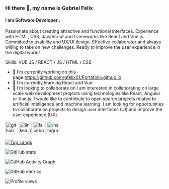 ### Hi there 👋, my name is Gabriel Felix
#### I am Software Developer .
Passionate about creating attractive and functional interfaces. Experience with HTML, CSS, JavaScript and frameworks like React and Vue.js. Committed to usability and UX/UI design. Effective collaborator and always willing to take on new challenges. Ready to improve the user experience in the digital world!

Skills: VUE JS / REACT / JS / HTML / CSS

- 🔭 I’m currently working on this page.https://github.com/gfelix01/Portafolio.github.io 
- 🌱 I’m currently learning React and Vue. 
- 👯 I’m looking to collaborate on I am interested in collaborating on large scale web development projects using technologies like React, Angular or Vue.js. I would like to contribute to open source projects related to artificial intelligence and machine learning. I am looking for opportunities to collaborate on projects to design user interfaces (UI) and improve the user experience (UX). 


[<img src='https://cdn.jsdelivr.net/npm/simple-icons@3.0.1/icons/github.svg' alt='github' height='40'>](https://github.com/https://github.com/gfelix01)  [<img src='https://cdn.jsdelivr.net/npm/simple-icons@3.0.1/icons/linkedin.svg' alt='linkedin' height='40'>](https://www.linkedin.com/in/https://www.linkedin.com/in/arturo-felix-dssn20//)  [<img src='https://cdn.jsdelivr.net/npm/simple-icons@3.0.1/icons/facebook.svg' alt='facebook' height='40'>](https://www.facebook.com/https://web.facebook.com/gabrielarturo.felixpaez/)  [<img src='https://cdn.jsdelivr.net/npm/simple-icons@3.0.1/icons/instagram.svg' alt='instagram' height='40'>](https://www.instagram.com/https://www.instagram.com/felix5637_//)  

[![Top Langs](https://github-readme-stats.vercel.app/api/top-langs/?username=https://github.com/gfelix01)](https://github.com/anuraghazra/github-readme-stats)

![GitHub stats](https://github-readme-stats.vercel.app/api?username=https://github.com/gfelix01&show_icons=true)  

![GitHub Activity Graph](https://activity-graph.herokuapp.com/graph?username=https://github.com/gfelix01)  

![GitHub metrics](https://metrics.lecoq.io/https://github.com/gfelix01)  

![Profile views](https://gpvc.arturio.dev/https://github.com/gfelix01)  
